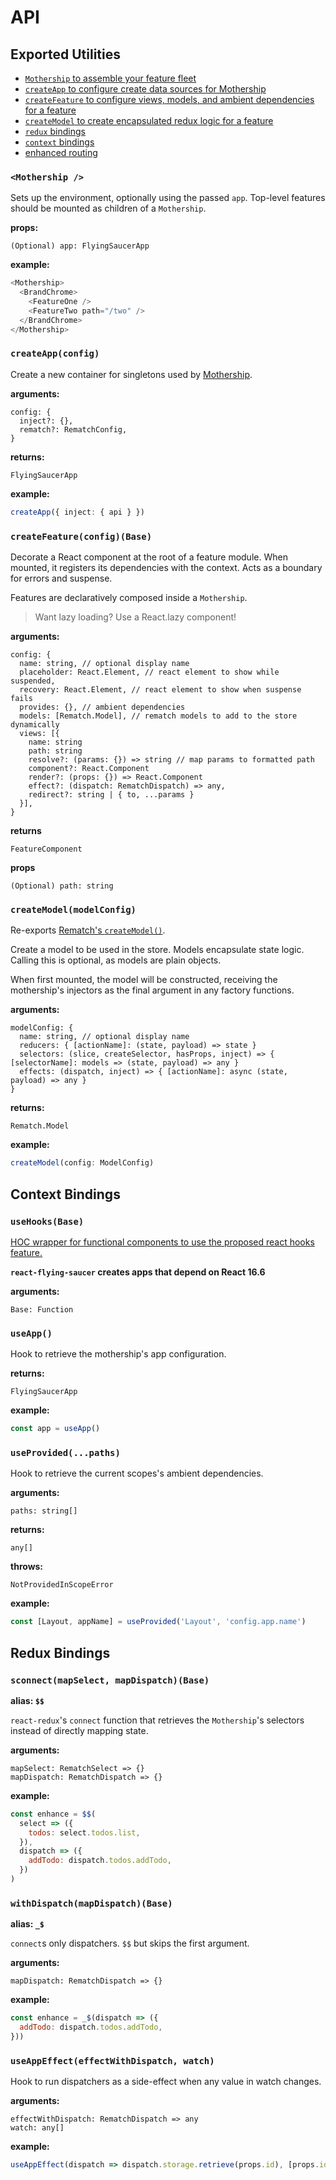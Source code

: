 # API

## Exported Utilities

- [`Mothership` to assemble your feature fleet](#mothership-)
- [`createApp` to configure create data sources for Mothership](#createappconfig)
- [`createFeature` to configure views, models, and ambient dependencies for a feature](#createfeatureconfig)
- [`createModel` to create encapsulated redux logic for a feature](#createModel)
- [`redux` bindings](#redux-bindings)
- [`context` bindings](#context-bindings)
- [enhanced routing](#enhanced-routing)

### `<Mothership />`

Sets up the environment, optionally using the passed `app`.
Top-level features should be mounted as children of a `Mothership`.

**props:**

```
(Optional) app: FlyingSaucerApp
```

**example:**

```ts
<Mothership>
  <BrandChrome>
    <FeatureOne />
    <FeatureTwo path="/two" />
  </BrandChrome>
</Mothership>
```

### `createApp(config)`

Create a new container for singletons used by [Mothership](#Mothership).

**arguments:**

```
config: {
  inject?: {},
  rematch?: RematchConfig,
}
```

**returns:**

`FlyingSaucerApp`

**example:**

```ts
createApp({ inject: { api } })
```

### `createFeature(config)(Base)`

Decorate a React component at the root of a feature module. When mounted, it registers its dependencies with the context. Acts as a boundary for errors and suspense.

Features are declaratively composed inside a `Mothership`.

> Want lazy loading? Use a React.lazy component!

**arguments:**

```
config: {
  name: string, // optional display name
  placeholder: React.Element, // react element to show while suspended,
  recovery: React.Element, // react element to show when suspense fails
  provides: {}, // ambient dependencies
  models: [Rematch.Model], // rematch models to add to the store dynamically
  views: [{
    name: string
    path: string
    resolve?: (params: {}) => string // map params to formatted path
    component?: React.Component
    render?: (props: {}) => React.Component
    effect?: (dispatch: RematchDispatch) => any,
    redirect?: string | { to, ...params }
  }],
}
```

**returns**

`FeatureComponent`

**props**

```
(Optional) path: string
```

### `createModel(modelConfig)`

Re-exports [Rematch's `createModel()`](https://rematch.gitbooks.io/rematch/docs/api.html#models).

Create a model to be used in the store. Models encapsulate state logic. Calling this is optional, as models are plain objects.

When first mounted, the model will be constructed, receiving the mothership's injectors as the final argument in any factory functions.

**arguments:**

```
modelConfig: {
  name: string, // optional display name
  reducers: { [actionName]: (state, payload) => state }
  selectors: (slice, createSelector, hasProps, inject) => { [selectorName]: models => (state, payload) => any }
  effects: (dispatch, inject) => { [actionName]: async (state, payload) => any }
}
```

**returns:**

`Rematch.Model`

**example:**

```ts
createModel(config: ModelConfig)
```

## Context Bindings

### `useHooks(Base)`

[HOC wrapper for functional components to use the proposed react hooks feature.](https://github.com/tannerlinsley/use-react-hooks)

**`react-flying-saucer` creates apps that depend on React 16.6**

**arguments:**

```
Base: Function
```

### `useApp()`

Hook to retrieve the mothership's app configuration.

**returns:**

`FlyingSaucerApp`

**example:**

```js
const app = useApp()
```

### `useProvided(...paths)`

Hook to retrieve the current scopes's ambient dependencies.

**arguments:**

```
paths: string[]
```

**returns:**

`any[]`

**throws:**

`NotProvidedInScopeError`

**example:**

```js
const [Layout, appName] = useProvided('Layout', 'config.app.name')
```

## Redux Bindings

### `sconnect(mapSelect, mapDispatch)(Base)`

**alias: `$$`**

`react-redux`'s `connect` function that retrieves the `Mothership`'s selectors instead of directly mapping state.

**arguments:**

```
mapSelect: RematchSelect => {}
mapDispatch: RematchDispatch => {}
```

**example:**

```js
const enhance = $$(
  select => ({
    todos: select.todos.list,
  }),
  dispatch => ({
    addTodo: dispatch.todos.addTodo,
  })
)
```

### `withDispatch(mapDispatch)(Base)`

**alias: `_$`**

`connect`s only dispatchers. `$$` but skips the first argument.

**arguments:**

```
mapDispatch: RematchDispatch => {}
```

**example:**

```js
const enhance = _$(dispatch => ({
  addTodo: dispatch.todos.addTodo,
}))
```

### `useAppEffect(effectWithDispatch, watch)`

Hook to run dispatchers as a side-effect when any value in watch changes.

**arguments:**

```
effectWithDispatch: RematchDispatch => any
watch: any[]
```

**example:**

```js
useAppEffect(dispatch => dispatch.storage.retrieve(props.id), [props.id])
```
